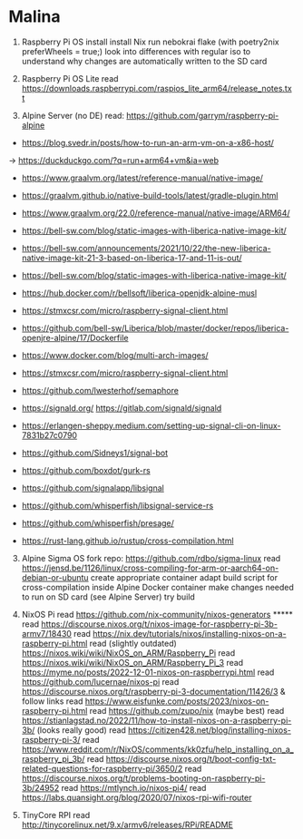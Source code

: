 # Malina

1) Raspberry Pi OS
 install
 install Nix
 run nebokrai flake (with poetry2nix preferWheels = true;)
 look into differences with regular iso to understand why changes are automatically written to the SD card
2) Raspberry Pi OS Lite 
 read https://downloads.raspberrypi.com/raspios_lite_arm64/release_notes.txt


2) Alpine Server (no DE)
 read: https://github.com/garrym/raspberry-pi-alpine 

* https://blog.svedr.in/posts/how-to-run-an-arm-vm-on-a-x86-host/ 

→ https://duckduckgo.com/?q=run+arm64+vm&ia=web 
* https://www.graalvm.org/latest/reference-manual/native-image/ 
* https://graalvm.github.io/native-build-tools/latest/gradle-plugin.html 
* https://www.graalvm.org/22.0/reference-manual/native-image/ARM64/ 
* https://bell-sw.com/blog/static-images-with-liberica-native-image-kit/ 
* https://bell-sw.com/announcements/2021/10/22/the-new-liberica-native-image-kit-21-3-based-on-liberica-17-and-11-is-out/ 
* https://bell-sw.com/blog/static-images-with-liberica-native-image-kit/ 
* https://hub.docker.com/r/bellsoft/liberica-openjdk-alpine-musl 
* https://stmxcsr.com/micro/raspberry-signal-client.html 
* https://github.com/bell-sw/Liberica/blob/master/docker/repos/liberica-openjre-alpine/17/Dockerfile 
* https://www.docker.com/blog/multi-arch-images/ 
* https://stmxcsr.com/micro/raspberry-signal-client.html 
* https://github.com/lwesterhof/semaphore
* https://signald.org/  https://gitlab.com/signald/signald 
* https://erlangen-sheppy.medium.com/setting-up-signal-cli-on-linux-7831b27c0790 
* https://github.com/Sidneys1/signal-bot 


* https://github.com/boxdot/gurk-rs 
* https://github.com/signalapp/libsignal 
* https://github.com/whisperfish/libsignal-service-rs 
* https://github.com/whisperfish/presage/
* https://rust-lang.github.io/rustup/cross-compilation.html 



3) Alpine Sigma OS
 fork repo:  https://github.com/rdbo/sigma-linux
 read https://jensd.be/1126/linux/cross-compiling-for-arm-or-aarch64-on-debian-or-ubuntu
 create appropriate container
 adapt build script for cross-compilation inside Alpine Docker container
 make changes needed to run on SD card (see Alpine Server)
 try build


4) NixOS Pi
 read https://github.com/nix-community/nixos-generators ***** 
 read https://discourse.nixos.org/t/nixos-image-for-raspberry-pi-3b-armv7/18430 
 read https://nix.dev/tutorials/nixos/installing-nixos-on-a-raspberry-pi.html 
 read (slightly outdated) https://nixos.wiki/wiki/NixOS_on_ARM/Raspberry_Pi 
 read https://nixos.wiki/wiki/NixOS_on_ARM/Raspberry_Pi_3 
 read https://myme.no/posts/2022-12-01-nixos-on-raspberrypi.html 
 read https://github.com/lucernae/nixos-pi 
 read https://discourse.nixos.org/t/raspberry-pi-3-documentation/11426/3 & follow links
 read https://www.eisfunke.com/posts/2023/nixos-on-raspberry-pi.html 
 read https://github.com/zupo/nix (maybe best)
 read https://stianlagstad.no/2022/11/how-to-install-nixos-on-a-raspberry-pi-3b/ (looks really good)
 read https://citizen428.net/blog/installing-nixos-raspberry-pi-3/ 
 read https://www.reddit.com/r/NixOS/comments/kk0zfu/help_installing_on_a_raspberry_pi_3b/ 
 read https://discourse.nixos.org/t/boot-config-txt-related-questions-for-raspberry-pi/3650/2 
 read https://discourse.nixos.org/t/problems-booting-on-raspberry-pi-3b/24952 
 read https://mtlynch.io/nixos-pi4/
 read https://labs.quansight.org/blog/2020/07/nixos-rpi-wifi-router 
 


5) TinyCore RPI
 read http://tinycorelinux.net/9.x/armv6/releases/RPi/README 
